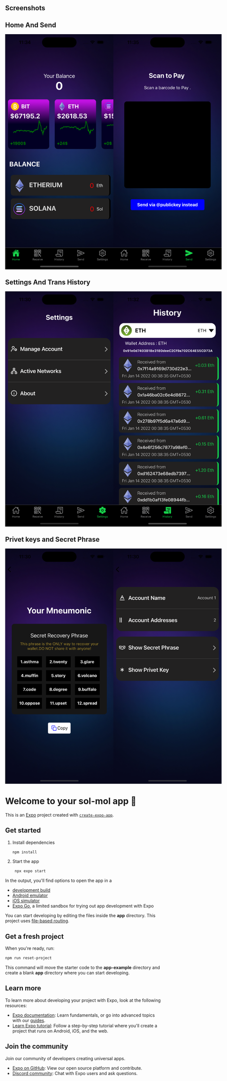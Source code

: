 
## Screenshots

## Home And Send


<div style="display: flex; justify-content:space-between;">

<img src="./Screenshots/HomeScreen.png" alt="Home Page" width="350"/>
<img src="./Screenshots/SendviaScanningBarcode.png" alt="SendviaScanningBarcode" width="350"/>
</div>

## Settings And Trans History

<div style="display: flex; justify-content:space-between;">

<img src="./Screenshots/Setting.png" alt="Setting Page" width="350"/>
<img src="./Screenshots/History.png" alt="History Page" width="350"/>
</div>


## Privet keys and Secret Phrase 

<div style="display: flex; justify-content:space-between;">
<img src="./Screenshots/SecretPhrase.png" alt="SecretPhrase Page" width="350"/>
<img src="./Screenshots/SeeYourKeys.png" alt="SeeYourKey" width="350"/>
</div>

# Welcome to your sol-mol app 👋

This is an [Expo](https://expo.dev) project created with [`create-expo-app`](https://www.npmjs.com/package/create-expo-app).

## Get started

1. Install dependencies

   ```bash
   npm install
   ```

2. Start the app

   ```bash
    npx expo start
   ```

In the output, you'll find options to open the app in a

- [development build](https://docs.expo.dev/develop/development-builds/introduction/)
- [Android emulator](https://docs.expo.dev/workflow/android-studio-emulator/)
- [iOS simulator](https://docs.expo.dev/workflow/ios-simulator/)
- [Expo Go](https://expo.dev/go), a limited sandbox for trying out app development with Expo

You can start developing by editing the files inside the **app** directory. This project uses [file-based routing](https://docs.expo.dev/router/introduction).

## Get a fresh project

When you're ready, run:

```bash
npm run reset-project
```

This command will move the starter code to the **app-example** directory and create a blank **app** directory where you can start developing.

## Learn more

To learn more about developing your project with Expo, look at the following resources:

- [Expo documentation](https://docs.expo.dev/): Learn fundamentals, or go into advanced topics with our [guides](https://docs.expo.dev/guides).
- [Learn Expo tutorial](https://docs.expo.dev/tutorial/introduction/): Follow a step-by-step tutorial where you'll create a project that runs on Android, iOS, and the web.

## Join the community

Join our community of developers creating universal apps.

- [Expo on GitHub](https://github.com/expo/expo): View our open source platform and contribute.
- [Discord community](https://chat.expo.dev): Chat with Expo users and ask questions.
